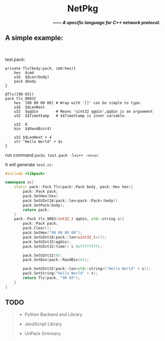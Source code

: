 # <div align="center"><b>NetPkg</b></div>
##### <div align="right">—— A specific language for C++ network protocol.</div>

## A simple example:
<br/>

test.pack:
```pack
private Tlv(body:pack, cmd:hex){
    hex  $cmd
    u16  $$Len(body)
    pack $body
}

@Tlv([90 03])
pack tlv_0003{
    hex  [00 00 00 00] # Wrap with '[]' can be simple to type.
    u16  $$LenNext     
    u32  $qqUin        # Means 'uint32 qqUin',qqUin is an arguement
    u32  $$TimeStamp   # $$TimeStamp is inner variable.
    
    u32  0
    bin  $$RandBin(4)

    u32 $$LenNext + 4
    str "Hello World" + $s
}

```

run command `packc test.pack -l=c++ -ns=sc`

It will generate `test.cc`:
```c++
#include <libpack>

namespace sc{
    static pack::Pack Tlv(pack::Pack body, pack::Hex hex){
        pack::Pack pack;
        pack.SetHex(hex)
        pack.SetUInt16(pack::len<pack::Pack>(body))
        pack.SetPack(body);
        return pack;
    } 
    pack::Pack tlv_9003(int32_t qqUin, std::string s){
        pack::Pack pack;
        pack.Clear();
        pack.SetHex("00 00 00 00");
        pack.SetUInt16(pack::len<uint32_t>());
        pack.SetUInt32(qqUin);
        pack.SetUInt32(time() & 0xffffffff);

        pack.SetUInt32(0);
        pack.SetBin(pack::RandBin(4));

        pack.SetUInt32(pack::len<std::string>("Hello World" + s));
        pack.SetString("Hello World" + s);
        return Tlv(pack, "90 03");
    }
}
```

## TODO
> + Python Backend and Library 

> + JavaScript Library 

> + UnPack Grmmary